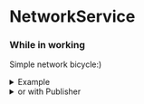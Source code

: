 # NetworkService

### While in working
Simple network bicycle:)

<details><summary>Example</summary>
  
```swift
  DataTaskProcessor()
      .startTask(url: TestRoute.url, method: .get)
      .decode(on: [String: String].self)
      .perform(in: .main)
      .map(\.count)
      .onComplete { countOfKeys in
          print(countOfKeys)
      }
      .onError { error in
          print(error)
      }
```

</details>

<details><summary>or with Publisher</summary>
  
```swift
  @available(iOS 13, *)
  DataTaskProcessor()
      .startTask(url: TestRoute.url, method: .get)
      .publisher
      .compactMap(\.data)
      .decode(type: [String: String].self, decoder: JSONDecoder())
      .sink { result in
         switch result {
         case .finished:
             print("Success!")
         case .failure(let error):
             print("Error \(error.localizedDescription)")
         }
      } receiveValue: { response in
          print(response)
      }
      .store(in: &cancellabelEventsContainer)
```

</details>
